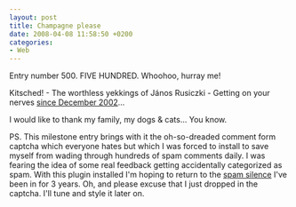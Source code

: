 ```yaml
---
layout: post
title: Champagne please
date: 2008-04-08 11:58:50 +0200
categories:
- Web
---
```

Entry number 500. FIVE HUNDRED. Whoohoo, hurray me!

Kitsched! - The worthless yekkings of J&aacute;nos Rusiczki - Getting on your nerves <a href="http://www.rusiczki.net/blog/archives/2002/12/20/restart">since December 2002</a>...

I would like to thank my family, my dogs & cats... You know.

PS. This milestone entry brings with it the oh-so-dreaded comment form captcha which everyone hates but which I was forced to install to save myself from wading through hundreds of spam comments daily. I was fearing the idea of some real feedback getting accidentally categorized as spam. With this plugin installed I'm hoping to return to the <a href="http://www.rusiczki.net/blog/archives/2008/04/03/all_was_well_in_spamland">spam silence</a> I've been in for 3 years. Oh, and please excuse that I just dropped in the captcha. I'll tune and style it later on.
